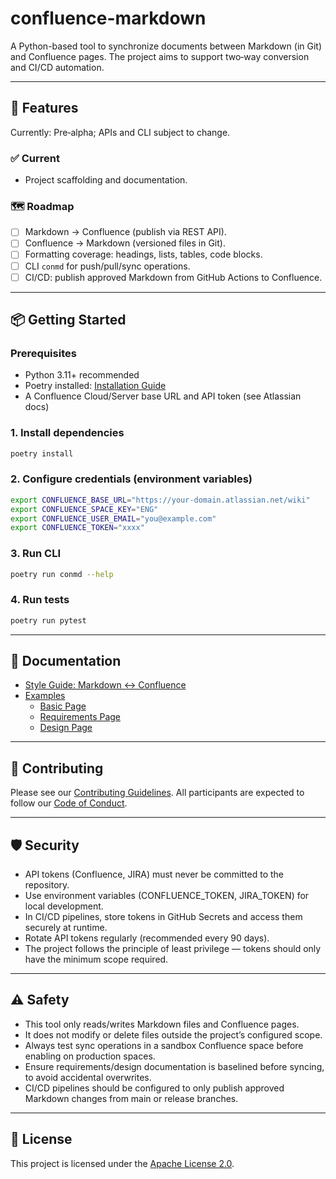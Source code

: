 # confluence-markdown

A Python-based tool to synchronize documents between Markdown (in Git) and
Confluence pages. The project aims to support two‑way conversion and CI/CD
automation.

---

## 🚀 Features

Currently: Pre‑alpha; APIs and CLI subject to change.

### ✅ Current

- Project scaffolding and documentation.

### 🗺️ Roadmap

- [ ] Markdown → Confluence (publish via REST API).
- [ ] Confluence → Markdown (versioned files in Git).
- [ ] Formatting coverage: headings, lists, tables, code blocks.
- [ ] CLI `conmd` for push/pull/sync operations.
- [ ] CI/CD: publish approved Markdown from GitHub Actions to Confluence.

---

## 📦 Getting Started

### Prerequisites

- Python 3.11+ recommended
- Poetry installed: [Installation Guide](https://python-poetry.org/docs/#installation)
- A Confluence Cloud/Server base URL and API token (see Atlassian docs)

### 1. Install dependencies

```bash
poetry install
```

### 2. Configure credentials (environment variables)

```bash
export CONFLUENCE_BASE_URL="https://your-domain.atlassian.net/wiki"
export CONFLUENCE_SPACE_KEY="ENG"
export CONFLUENCE_USER_EMAIL="you@example.com"
export CONFLUENCE_TOKEN="xxxx"
```

### 3. Run CLI

```bash
poetry run conmd --help
```

### 4. Run tests

```bash
poetry run pytest
```

---

## 📝 Documentation

- [Style Guide: Markdown ↔ Confluence](docs/style-guide.md)
- [Examples](docs/examples/)
  - [Basic Page](docs/examples/basic-page.md)
  - [Requirements Page](docs/examples/requirements-page.md)
  - [Design Page](docs/examples/design-page.md)

---

## 🤝 Contributing

Please see our [Contributing Guidelines](CONTRIBUTING.md).
All participants are expected to follow our [Code of Conduct](CODE_OF_CONDUCT.md).

---

## 🛡️ Security

- API tokens (Confluence, JIRA) must never be committed to the repository.
- Use environment variables (CONFLUENCE_TOKEN, JIRA_TOKEN) for local development.
- In CI/CD pipelines, store tokens in GitHub Secrets and access them
  securely at runtime.
- Rotate API tokens regularly (recommended every 90 days).
- The project follows the principle of least privilege — tokens should only
  have the minimum scope required.

---

## ⚠️ Safety

- This tool only reads/writes Markdown files and Confluence pages.
- It does not modify or delete files outside the project’s configured scope.
- Always test sync operations in a sandbox Confluence space
  before enabling on production spaces.
- Ensure requirements/design documentation is baselined before syncing, to avoid
  accidental overwrites.
- CI/CD pipelines should be configured to only publish approved Markdown
  changes from main or release branches.

---

## 📜 License

This project is licensed under the [Apache License 2.0](LICENSE).
